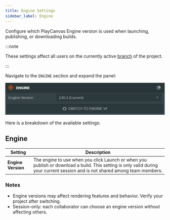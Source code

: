 ```yaml
---
title: Engine Settings
sidebar_label: Engine
---
```


Configure which PlayCanvas Engine version is used when launching, publishing, or downloading builds.

:::note

These settings affect all users on the currently active [branch](../../version-control/branches.md) of the project.

:::

Navigate to the `ENGINE` section and expand the panel:

![Engine Settings](/img/user-manual/editor/interface/settings/engine.webp)

Here is a breakdown of the available settings:

## Engine

| Setting | Description |
| --- | --- |
| **Engine Version** | The engine to use when you click Launch or when you publish or download a build. This setting is only valid during your current session and is not shared among team members. |

### Notes

- Engine versions may affect rendering features and behavior. Verify your project after switching.
- Session-only: each collaborator can choose an engine version without affecting others.
